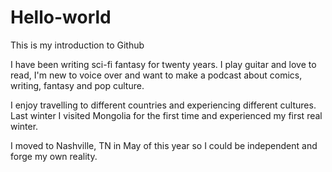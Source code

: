 # Hello-world
This is my introduction to Github
<p>I have been writing sci-fi fantasy for twenty years. I play guitar and love to read, I'm new to voice over and want to make a podcast about comics, writing, fantasy and pop culture.</p>
<p>I enjoy travelling to different countries and experiencing different cultures. Last winter I visited Mongolia for the first time and experienced my first real winter.</p>
<p>I moved to Nashville, TN in May of this year so I could be independent and forge my own reality.</p>
